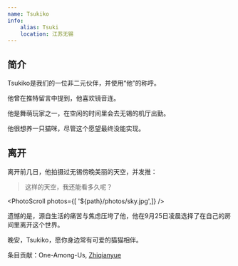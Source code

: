 ```yaml
---
name: Tsukiko
info:
    alias: Tsuki
    location: 江苏无锡
---
```


## 简介

Tsukiko是我们的一位非二元伙伴，并使用“他”的称呼。

他曾在推特留言中提到，他喜欢镜音连。

他是舞萌玩家之一，在空闲的时间里会去无锡的机厅出勤。

他很想养一只猫咪，尽管这个愿望最终没能实现。

## 离开

离开前几日，他拍摄过无锡傍晚美丽的天空，并发推：

> 这样的天空，我还能看多久呢？

<PhotoScroll photos={[ '${path}/photos/sky.jpg',]} />  

遗憾的是，源自生活的痛苦与焦虑压垮了他，他在9月25日凌晨选择了在自己的房间里离开这个世界。

晚安，Tsukiko，愿你身边常有可爱的猫猫相伴。

条目贡献：One-Among-Us, [Zhiqianyue](https://twitter.com/Zhiqianyue)
